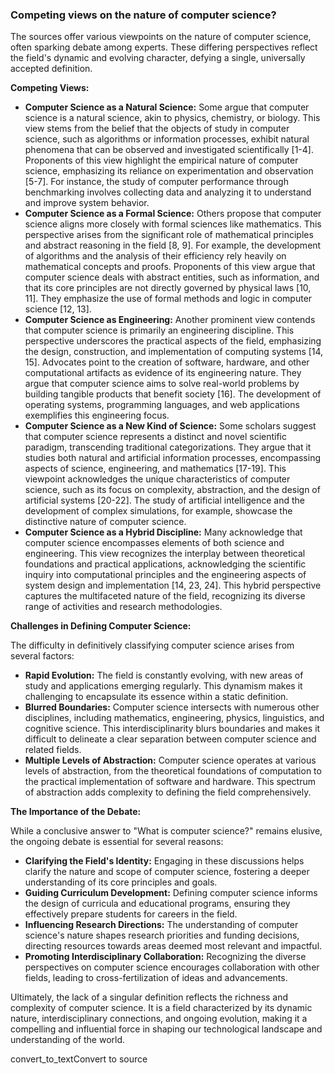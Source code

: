 ### Competing views on the nature of computer science?



The sources offer various viewpoints on the nature of computer science, often sparking debate among experts. These differing perspectives reflect the field's dynamic and evolving character, defying a single, universally accepted definition.

**Competing Views:**

- **Computer Science as a Natural Science:** Some argue that computer science is a natural science, akin to physics, chemistry, or biology. This view stems from the belief that the objects of study in computer science, such as algorithms or information processes, exhibit natural phenomena that can be observed and investigated scientifically [1-4]. Proponents of this view highlight the empirical nature of computer science, emphasizing its reliance on experimentation and observation [5-7]. For instance, the study of computer performance through benchmarking involves collecting data and analyzing it to understand and improve system behavior.
- **Computer Science as a Formal Science:** Others propose that computer science aligns more closely with formal sciences like mathematics. This perspective arises from the significant role of mathematical principles and abstract reasoning in the field [8, 9]. For example, the development of algorithms and the analysis of their efficiency rely heavily on mathematical concepts and proofs. Proponents of this view argue that computer science deals with abstract entities, such as information, and that its core principles are not directly governed by physical laws [10, 11]. They emphasize the use of formal methods and logic in computer science [12, 13].
- **Computer Science as Engineering:** Another prominent view contends that computer science is primarily an engineering discipline. This perspective underscores the practical aspects of the field, emphasizing the design, construction, and implementation of computing systems [14, 15]. Advocates point to the creation of software, hardware, and other computational artifacts as evidence of its engineering nature. They argue that computer science aims to solve real-world problems by building tangible products that benefit society [16]. The development of operating systems, programming languages, and web applications exemplifies this engineering focus.
- **Computer Science as a New Kind of Science:** Some scholars suggest that computer science represents a distinct and novel scientific paradigm, transcending traditional categorizations. They argue that it studies both natural and artificial information processes, encompassing aspects of science, engineering, and mathematics [17-19]. This viewpoint acknowledges the unique characteristics of computer science, such as its focus on complexity, abstraction, and the design of artificial systems [20-22]. The study of artificial intelligence and the development of complex simulations, for example, showcase the distinctive nature of computer science.
- **Computer Science as a Hybrid Discipline:** Many acknowledge that computer science encompasses elements of both science and engineering. This view recognizes the interplay between theoretical foundations and practical applications, acknowledging the scientific inquiry into computational principles and the engineering aspects of system design and implementation [14, 23, 24]. This hybrid perspective captures the multifaceted nature of the field, recognizing its diverse range of activities and research methodologies.

**Challenges in Defining Computer Science:**

The difficulty in definitively classifying computer science arises from several factors:

- **Rapid Evolution:** The field is constantly evolving, with new areas of study and applications emerging regularly. This dynamism makes it challenging to encapsulate its essence within a static definition.
- **Blurred Boundaries:** Computer science intersects with numerous other disciplines, including mathematics, engineering, physics, linguistics, and cognitive science. This interdisciplinarity blurs boundaries and makes it difficult to delineate a clear separation between computer science and related fields.
- **Multiple Levels of Abstraction:** Computer science operates at various levels of abstraction, from the theoretical foundations of computation to the practical implementation of software and hardware. This spectrum of abstraction adds complexity to defining the field comprehensively.

**The Importance of the Debate:**

While a conclusive answer to "What is computer science?" remains elusive, the ongoing debate is essential for several reasons:

- **Clarifying the Field's Identity:** Engaging in these discussions helps clarify the nature and scope of computer science, fostering a deeper understanding of its core principles and goals.
- **Guiding Curriculum Development:** Defining computer science informs the design of curricula and educational programs, ensuring they effectively prepare students for careers in the field.
- **Influencing Research Directions:** The understanding of computer science's nature shapes research priorities and funding decisions, directing resources towards areas deemed most relevant and impactful.
- **Promoting Interdisciplinary Collaboration:** Recognizing the diverse perspectives on computer science encourages collaboration with other fields, leading to cross-fertilization of ideas and advancements.

Ultimately, the lack of a singular definition reflects the richness and complexity of computer science. It is a field characterized by its dynamic nature, interdisciplinary connections, and ongoing evolution, making it a compelling and influential force in shaping our technological landscape and understanding of the world.

convert_to_textConvert to source